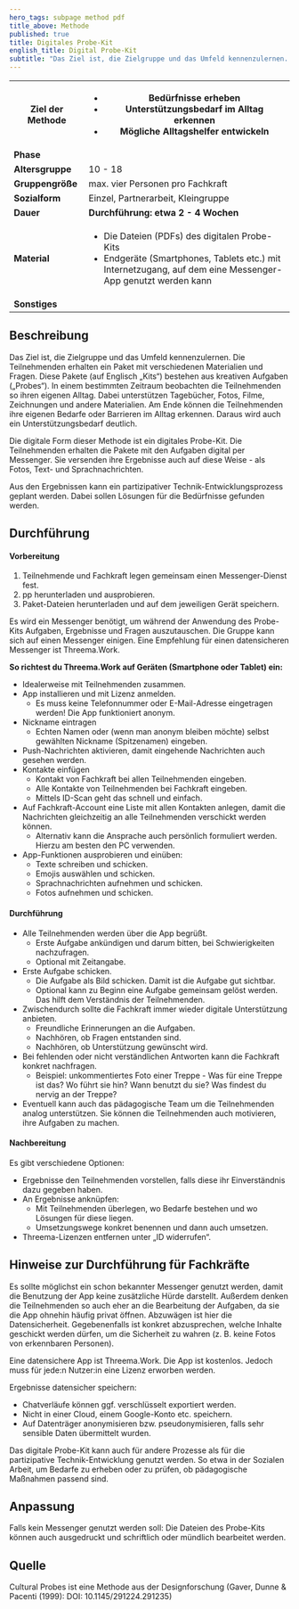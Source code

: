 ```yaml
---
hero_tags: subpage method pdf
title_above: Methode
published: true
title: Digitales Probe-Kit
english_title: Digital Probe-Kit
subtitle: "Das Ziel ist, die Zielgruppe und das Umfeld kennenzulernen. Die Teilnehmenden erhalten ein Paket mit verschiedenen Materialien und Fragen. Diese Pakete (auf Englisch „Kits“) bestehen aus kreativen Aufgaben („Probes“). In einem bestimmten Zeitraum beobachten die Teilnehmenden so ihren eigenen Alltag. Dabei unterstützen Tagebücher, Fotos, Filme, Zeichnungen und andere Materialien. Am Ende können die Teilnehmenden ihre eigenen Bedarfe oder Barrieren im Alltag erkennen. Daraus wird auch ein Unterstützungsbedarf deutlich."
---
```


<table class="tb">
    <tr>
        <th><strong>Ziel der Methode</strong></th>
        <th>

- Bedürfnisse erheben
- Unterstützungsbedarf im Alltag erkennen
- Mögliche Alltagshelfer entwickeln

</th>
    </tr>
    <tr>
      <td><strong>Phase</strong></td>
      <td></td>
    </tr>
    <tr>
      <td><strong>Altersgruppe</strong></td>
      <td>10 - 18</td>
    </tr>
    <tr>
      <td><strong>Gruppengröße</strong></td>
      <td>max. vier Personen pro Fachkraft</td>
    </tr>
    <tr>
      <td><strong>Sozialform</strong></td>
      <td>Einzel, Partnerarbeit, Kleingruppe</td>
    </tr>
    <tr>
      <td><strong>Dauer</strong></td>
      <td>
      <strong>
      Durchführung: etwa 2 - 4 Wochen
      </strong>
      </td>
    </tr>
    <tr>
      <td><strong>Material</strong></td>
      <td>
    <ul>
    <li>Die Dateien (PDFs) des digitalen Probe-Kits</li>
    <li>Endgeräte (Smartphones, Tablets etc.) mit Internetzugang, auf dem eine Messenger-App genutzt werden kann</li>
    </ul>
    </td>
    </tr>
    <tr>
      <td><strong>Sonstiges</strong></td>
      <td></td>
</tr>
</table>

## Beschreibung

Das Ziel ist, die Zielgruppe und das Umfeld kennenzulernen. Die Teilnehmenden erhalten ein Paket mit verschiedenen Materialien und Fragen. Diese Pakete (auf Englisch „Kits“) bestehen aus kreativen Aufgaben („Probes“). In einem bestimmten Zeitraum beobachten die Teilnehmenden so ihren eigenen Alltag. Dabei unterstützen Tagebücher, Fotos, Filme, Zeichnungen und andere Materialien. Am Ende können die Teilnehmenden ihre eigenen Bedarfe oder Barrieren im Alltag erkennen. Daraus wird auch ein Unterstützungsbedarf deutlich.

Die digitale Form dieser Methode ist ein digitales Probe-Kit. Die Teilnehmenden erhalten die Pakete mit den Aufgaben digital per Messenger. Sie versenden ihre Ergebnisse auch auf diese Weise - als Fotos, Text- und Sprachnachrichten.

Aus den Ergebnissen kann ein partizipativer Technik-Entwicklungsprozess geplant werden. Dabei sollen Lösungen für die Bedürfnisse gefunden werden.

## Durchführung

#### Vorbereitung

1. Teilnehmende und Fachkraft legen gemeinsam einen Messenger-Dienst fest.
2. pp herunterladen und ausprobieren.
3. Paket-Dateien herunterladen und auf dem jeweiligen Gerät speichern.

Es wird ein Messenger benötigt, um während der Anwendung des Probe-Kits Aufgaben, Ergebnisse und Fragen auszutauschen. Die Gruppe kann sich auf einen Messenger einigen. Eine Empfehlung für einen datensicheren Messenger ist Threema.Work.

**So richtest du Threema.Work auf Geräten (Smartphone oder Tablet) ein:**

- Idealerweise mit Teilnehmenden zusammen.
- App installieren und mit Lizenz anmelden.
  - Es muss keine Telefonnummer oder E-Mail-Adresse eingetragen werden! Die App funktioniert anonym.
- Nickname eintragen
  - Echten Namen oder (wenn man anonym bleiben möchte) selbst gewählten Nickname (Spitzenamen) eingeben.
- Push-Nachrichten aktivieren, damit eingehende Nachrichten auch gesehen werden.
- Kontakte einfügen
  - Kontakt von Fachkraft bei allen Teilnehmenden eingeben.
  - Alle Kontakte von Teilnehmenden bei Fachkraft eingeben.
  - Mittels ID-Scan geht das schnell und einfach.
- Auf Fachkraft-Account eine Liste mit allen Kontakten anlegen, damit die Nachrichten gleichzeitig an alle Teilnehmenden verschickt werden können.
  - Alternativ kann die Ansprache auch persönlich formuliert werden. Hierzu am besten den PC verwenden.
- App-Funktionen ausprobieren und einüben:
  - Texte schreiben und schicken.
  - Emojis auswählen und schicken.
  - Sprachnachrichten aufnehmen und schicken.
  - Fotos aufnehmen und schicken.

#### Durchführung

- Alle Teilnehmenden werden über die App begrüßt.
  - Erste Aufgabe ankündigen und darum bitten, bei Schwierigkeiten nachzufragen.
  - Optional mit Zeitangabe.
- Erste Aufgabe schicken.
  - Die Aufgabe als Bild schicken. Damit ist die Aufgabe gut sichtbar.
  - Optional kann zu Beginn eine Aufgabe gemeinsam gelöst werden. Das hilft dem Verständnis der Teilnehmenden.
- Zwischendurch sollte die Fachkraft immer wieder digitale Unterstützung anbieten.
  - Freundliche Erinnerungen an die Aufgaben.
  - Nachhören, ob Fragen entstanden sind.
  - Nachhören, ob Unterstützung gewünscht wird.
- Bei fehlenden oder nicht verständlichen Antworten kann die Fachkraft konkret nachfragen.
  - Beispiel: unkommentiertes Foto einer Treppe - Was für eine Treppe ist das? Wo führt sie hin? Wann benutzt du sie? Was findest du nervig an der Treppe?
- Eventuell kann auch das pädagogische Team um die Teilnehmenden analog unterstützen. Sie können die Teilnehmenden auch motivieren, ihre Aufgaben zu machen.

#### Nachbereitung

Es gibt verschiedene Optionen:

- Ergebnisse den Teilnehmenden vorstellen, falls diese ihr Einverständnis dazu gegeben haben.
- An Ergebnisse anknüpfen:
  - Mit Teilnehmenden überlegen, wo Bedarfe bestehen und wo Lösungen für diese liegen.
  - Umsetzungswege konkret benennen und dann auch umsetzen.
- Threema-Lizenzen entfernen unter „ID widerrufen“.

## Hinweise zur Durchführung für Fachkräfte

Es sollte möglichst ein schon bekannter Messenger genutzt werden, damit die Benutzung der App keine zusätzliche Hürde darstellt. Außerdem denken die Teilnehmenden so auch eher an die Bearbeitung der Aufgaben, da sie die App ohnehin häufig privat öffnen. Abzuwägen ist hier die Datensicherheit. Gegebenenfalls ist konkret abzusprechen, welche Inhalte geschickt werden dürfen, um die Sicherheit zu wahren (z. B. keine Fotos von erkennbaren Personen).

Eine datensichere App ist Threema.Work. Die App ist kostenlos. Jedoch muss für jede:n Nutzer:in eine Lizenz erworben werden.

Ergebnisse datensicher speichern:

- Chatverläufe können ggf. verschlüsselt exportiert werden.
- Nicht in einer Cloud, einem Google-Konto etc. speichern.
- Auf Datenträger anonymisieren bzw. pseudonymisieren, falls sehr sensible Daten übermittelt wurden.

Das digitale Probe-Kit kann auch für andere Prozesse als für die partizipative Technik-Entwicklung genutzt werden. So etwa in der Sozialen Arbeit, um Bedarfe zu erheben oder zu prüfen, ob pädagogische Maßnahmen passend sind.

## Anpassung

Falls kein Messenger genutzt werden soll: Die Dateien des Probe-Kits können auch ausgedruckt und schriftlich oder mündlich bearbeitet werden.

## Quelle

Cultural Probes ist eine Methode aus der Designforschung (Gaver, Dunne & Pacenti (1999): DOI: 10.1145/291224.291235)
